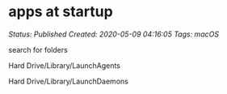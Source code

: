 # apps at startup

_Status: Published_
_Created: 2020-05-09 04:16:05_
_Tags: macOS_

search for folders

Hard Drive/Library/LaunchAgents 

Hard Drive/Library/LaunchDaemons